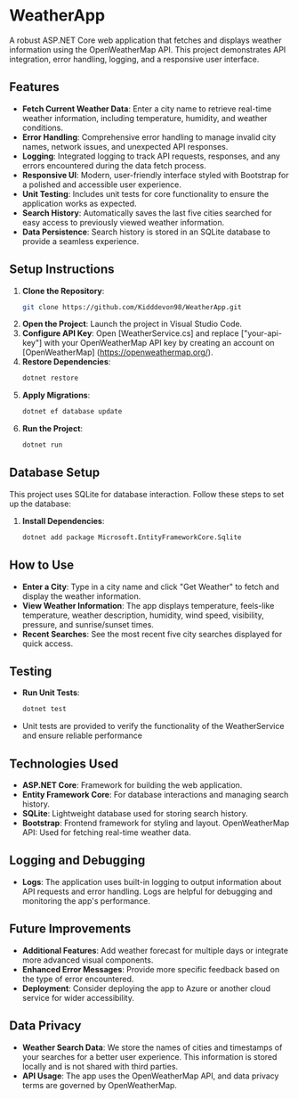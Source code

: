 # WeatherApp
A robust ASP.NET Core web application that fetches and displays weather information using the OpenWeatherMap API. This project demonstrates API integration, error handling, logging, and a responsive user interface.

## Features
- **Fetch Current Weather Data**: Enter a city name to retrieve real-time weather information, including temperature, humidity, and weather conditions.
- **Error Handling**: Comprehensive error handling to manage invalid city names, network issues, and unexpected API responses.
- **Logging**: Integrated logging to track API requests, responses, and any errors encountered during the data fetch process.
- **Responsive UI**: Modern, user-friendly interface styled with Bootstrap for a polished and accessible user experience.
- **Unit Testing**: Includes unit tests for core functionality to ensure the application works as expected.
- **Search History**: Automatically saves the last five cities searched for easy access to previously viewed weather information.
- **Data Persistence**: Search history is stored in an SQLite database to provide a seamless experience.

## Setup Instructions
1. **Clone the Repository**: 
   ```bash
   git clone https://github.com/Kidddevon98/WeatherApp.git
2. **Open the Project**:
   Launch the project in Visual Studio Code.
3. **Configure API Key**:
   Open [WeatherService.cs] and replace ["your-api-key"] with your OpenWeatherMap API key by creating an account on [OpenWeatherMap] (https://openweathermap.org/).
4. **Restore Dependencies**:
   ```bash
   dotnet restore
5. **Apply Migrations**:
    ```bash
    dotnet ef database update
6. **Run the Project**:
   ```bash
   dotnet run

## Database Setup
This project uses SQLite for database interaction. Follow these steps to set up the database:

1. **Install Dependencies**:
   ```bash
   dotnet add package Microsoft.EntityFrameworkCore.Sqlite


## How to Use
- **Enter a City**: Type in a city name and click "Get Weather" to fetch and display the weather information.
- **View Weather Information**: The app displays temperature, feels-like temperature, weather description, humidity, wind speed, visibility, pressure, and sunrise/sunset times.
- **Recent Searches**: See the most recent five city searches displayed for quick access. 

## Testing
- **Run Unit Tests**:
  ```bash
  dotnet test
 - Unit tests are provided to verify the functionality of the WeatherService and ensure reliable performance

## Technologies Used
- **ASP.NET Core**: Framework for building the web application.
- **Entity Framework Core**: For database interactions and managing search history.
- **SQLite**: Lightweight database used for storing search history.
- **Bootstrap**: Frontend framework for styling and layout.
OpenWeatherMap API: Used for fetching real-time weather data.

## Logging and Debugging
- **Logs**: The application uses built-in logging to output information about API requests and error handling. Logs are helpful for debugging and monitoring the app's performance.

## Future Improvements
- **Additional Features**: Add weather forecast for multiple days or integrate more advanced visual components.
- **Enhanced Error Messages**: Provide more specific feedback based on the type of error encountered.
- **Deployment**: Consider deploying the app to Azure or another cloud service for wider accessibility.

## Data Privacy
- **Weather Search Data**: We store the names of cities and timestamps of your searches for a better user experience. This information is stored locally and is not shared with third parties.
- **API Usage**: The app uses the OpenWeatherMap API, and data privacy terms are governed by OpenWeatherMap.